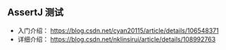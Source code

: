 ## AssertJ 测试

- 入门介绍： https://blog.csdn.net/cyan20115/article/details/106548371
- 详细介绍： https://blog.csdn.net/nklinsirui/article/details/108992763